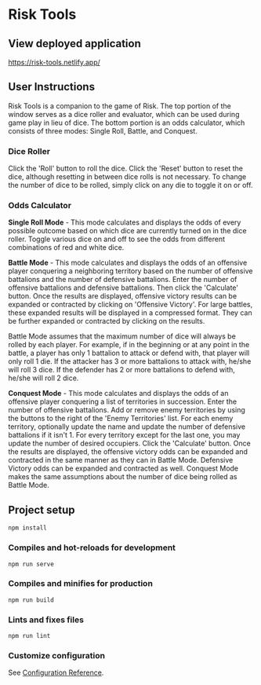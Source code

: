 # Risk Tools

## View deployed application
https://risk-tools.netlify.app/

## User Instructions
Risk Tools is a companion to the game of Risk. The top portion of the window serves as a dice roller and evaluator, which can be used during game play in lieu of dice. The bottom portion is an odds calculator, which consists of three modes: Single Roll, Battle, and Conquest.

### Dice Roller
Click the 'Roll' button to roll the dice. Click the 'Reset' button to reset the dice, although resetting in between dice rolls is not necessary. To change the number of dice to be rolled, simply click on any die to toggle it on or off.

### Odds Calculator
**Single Roll Mode** - This mode calculates and displays the odds of every possible outcome based on which dice are currently turned on in the dice roller. Toggle various dice on and off to see the odds from different combinations of red and white dice. 

**Battle Mode** - This mode calculates and displays the odds of an offensive player conquering a neighboring territory based on the number of offensive battalions and the number of defensive battalions. Enter the number of offensive battalions and defensive battalions. Then click the 'Calculate' button. Once the results are displayed, offensive victory results can be expanded or contracted by clicking on 'Offensive Victory'. For large battles, these expanded results will be displayed in a compressed format. They can be further expanded or contracted by clicking on the results.

Battle Mode assumes that the maximum number of dice will always be rolled by each player. For example, if in the beginning or at any point in the battle, a player has only 1 battalion to attack or defend with, that player will only roll 1 die. If the attacker has 3 or more battalions to attack with, he/she will roll 3 dice. If the defender has 2 or more battalions to defend with, he/she will roll 2 dice. 

**Conquest Mode** - This mode calculates and displays the odds of an offensive player conquering a list of territories in succession. Enter the number of offensive battalions. Add or remove enemy territories by using the buttons to the right of the 'Enemy Territories' list. For each enemy territory, optionally update the name and update the number of defensive battalions if it isn't 1. For every territory except for the last one, you may update the number of desired occupiers. Click the 'Calculate' button. Once the results are displayed, the offensive victory odds can be expanded and contracted in the same manner as they can in Battle Mode. Defensive Victory odds can be expanded and contracted as well. Conquest Mode makes the same assumptions about the number of dice being rolled as Battle Mode.


## Project setup
```
npm install
```

### Compiles and hot-reloads for development
```
npm run serve
```

### Compiles and minifies for production
```
npm run build
```

### Lints and fixes files
```
npm run lint
```

### Customize configuration
See [Configuration Reference](https://cli.vuejs.org/config/).
